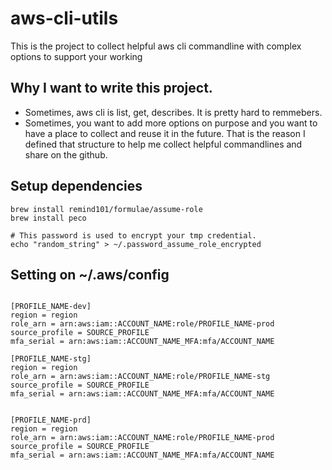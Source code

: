 # aws-cli-utils
This is the project to collect helpful aws cli commandline with complex options to support your working
## Why I want to write this project.
- Sometimes, aws cli is list, get, describes. It is pretty hard to remmebers.
- Sometimes, you want to add more options on purpose and you want to have a place to collect and reuse it in the future. That is the reason I defined that structure to help me collect helpful commandlines and share on the github.



## Setup dependencies
```
brew install remind101/formulae/assume-role
brew install peco

# This password is used to encrypt your tmp credential.
echo "random_string" > ~/.password_assume_role_encrypted
```


## Setting on ~/.aws/config

```

[PROFILE_NAME-dev]
region = region
role_arn = arn:aws:iam::ACCOUNT_NAME:role/PROFILE_NAME-prod
source_profile = SOURCE_PROFILE
mfa_serial = arn:aws:iam::ACCOUNT_NAME_MFA:mfa/ACCOUNT_NAME

[PROFILE_NAME-stg]
region = region
role_arn = arn:aws:iam::ACCOUNT_NAME:role/PROFILE_NAME-stg
source_profile = SOURCE_PROFILE
mfa_serial = arn:aws:iam::ACCOUNT_NAME_MFA:mfa/ACCOUNT_NAME


[PROFILE_NAME-prd]
region = region
role_arn = arn:aws:iam::ACCOUNT_NAME:role/PROFILE_NAME-prod
source_profile = SOURCE_PROFILE
mfa_serial = arn:aws:iam::ACCOUNT_NAME_MFA:mfa/ACCOUNT_NAME
```

